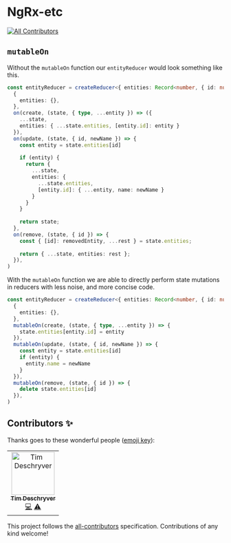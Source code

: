 # NgRx-etc
[![All Contributors](https://img.shields.io/badge/all_contributors-1-orange.svg?style=flat-square)](#contributors)

## `mutableOn`

Without the `mutableOn` function our `entityReducer` would look something like this.

```ts
const entityReducer = createReducer<{ entities: Record<number, { id: number; name: string }> }>(
  {
    entities: {},
  },
  on(create, (state, { type, ...entity }) => ({ 
    ...state, 
    entities: { ...state.entities, [entity.id]: entity }
  }),
  on(update, (state, { id, newName }) => {
    const entity = state.entities[id]
  
    if (entity) {
      return { 
        ...state, 
        entities: { 
          ...state.entities, 
          [entity.id]: { ...entity, name: newName } 
        }
      }
    }
    
    return state;
  },
  on(remove, (state, { id }) => {
    const { [id]: removedEntity, ...rest } = state.entities;
    
    return { ...state, entities: rest };
  }),
)
```

With the `mutableOn` function we are able to directly perform state mutations in reducers with less noise, and more concise code.

```ts
const entityReducer = createReducer<{ entities: Record<number, { id: number; name: string }> }>(
  {
    entities: {},
  },
  mutableOn(create, (state, { type, ...entity }) => {
    state.entities[entity.id] = entity
  }),
  mutableOn(update, (state, { id, newName }) => {
    const entity = state.entities[id]
    if (entity) {
      entity.name = newName
    }
  }),
  mutableOn(remove, (state, { id }) => {
    delete state.entities[id]
  }),
)
```

## Contributors ✨

Thanks goes to these wonderful people ([emoji key](https://allcontributors.org/docs/en/emoji-key)):

<!-- ALL-CONTRIBUTORS-LIST:START - Do not remove or modify this section -->
<!-- prettier-ignore -->
<table>
  <tr>
    <td align="center"><a href="http://timdeschryver.dev"><img src="https://avatars1.githubusercontent.com/u/28659384?v=4" width="100px;" alt="Tim Deschryver"/><br /><sub><b>Tim Deschryver</b></sub></a><br /><a href="https://github.com/timdeschryver/ngrx-etc/commits?author=timdeschryver" title="Code">💻</a> <a href="https://github.com/timdeschryver/ngrx-etc/commits?author=timdeschryver" title="Tests">⚠️</a></td>
  </tr>
</table>

<!-- ALL-CONTRIBUTORS-LIST:END -->

This project follows the [all-contributors](https://github.com/all-contributors/all-contributors) specification. Contributions of any kind welcome!